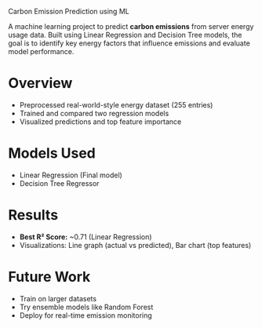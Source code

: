 Carbon Emission Prediction using ML 

A machine learning project to predict **carbon emissions** from server energy usage data. Built using Linear Regression and Decision Tree models, the goal is to identify key energy factors that influence emissions and evaluate model performance.

 # Overview
- Preprocessed real-world-style energy dataset (255 entries)
- Trained and compared two regression models
- Visualized predictions and top feature importance

# Models Used
- Linear Regression (Final model)
- Decision Tree Regressor

# Results
- **Best R² Score:** ~0.71 (Linear Regression)
- Visualizations: Line graph (actual vs predicted), Bar chart (top features)

# Future Work
- Train on larger datasets
- Try ensemble models like Random Forest
- Deploy for real-time emission monitoring
